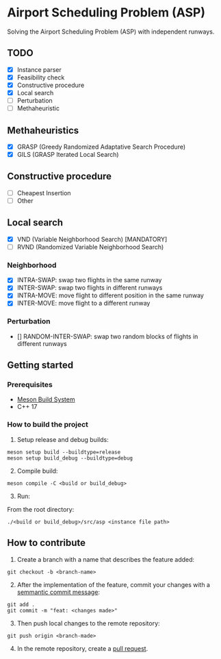 # Airport Scheduling Problem (ASP)

Solving the Airport Scheduling Problem (ASP) with independent runways.

## TODO

- [x] Instance parser
- [x] Feasibility check
- [x] Constructive procedure
- [x] Local search
- [ ] Perturbation
- [ ] Methaheuristic

## Methaheuristics

- [x] GRASP (Greedy Randomized Adaptative Search Procedure)
- [x] GILS (GRASP Iterated Local Search)

## Constructive procedure

- [ ] Cheapest Insertion
- [ ] Other

## Local search

- [x] VND (Variable Neighborhood Search) [MANDATORY]
- [ ] RVND (Randomized Variable Neighborhood Search)

### Neighborhood

- [x] INTRA-SWAP: swap two flights in the same runway
- [x] INTER-SWAP: swap two flights in different runways
- [x] INTRA-MOVE: move flight to different position in the same runway
- [x] INTER-MOVE: move flight to a different runway

### Perturbation

- [] RANDOM-INTER-SWAP: swap two random blocks of flights in different runways 

## Getting started

### Prerequisites

- [Meson Build System](https://mesonbuild.com/)
- C++ 17

### How to build the project

1. Setup release and debug builds:

```
meson setup build --buildtype=release
meson setup build_debug --buildtype=debug
```

2. Compile build:

```
meson compile -C <build or build_debug>
```

3. Run:

From the root directory:

```
./<build or build_debug>/src/asp <instance file path>
```

## How to contribute

1. Create a branch with a name that describes the feature added:

```git checkout -b <branch-name>```

2. After the implementation of the feature, commit your changes with a [semmantic commit message](https://www.conventionalcommits.org/en/v1.0.0/):

```
git add .
git commit -m "feat: <changes made>"
```

3. Then push local changes to the remote repository:

```
git push origin <branch-made>
```

4. In the remote repository, create a [pull request](https://docs.github.com/en/pull-requests/collaborating-with-pull-requests/proposing-changes-to-your-work-with-pull-requests/about-pull-requests).
